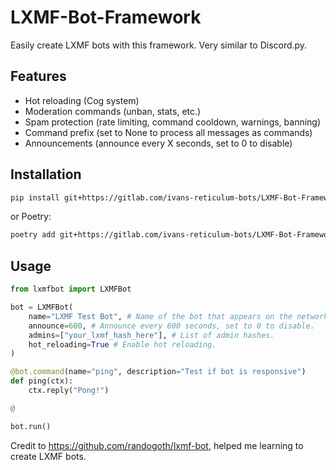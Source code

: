# LXMF-Bot-Framework

Easily create LXMF bots with this framework. Very similar to Discord.py.

## Features

- Hot reloading (Cog system)
- Moderation commands (unban, stats, etc.)
- Spam protection (rate limiting, command cooldown, warnings, banning)
- Command prefix (set to None to process all messages as commands)
- Announcements (announce every X seconds, set to 0 to disable)

## Installation

```bash
pip install git+https://gitlab.com/ivans-reticulum-bots/LXMF-Bot-Framework.git
```

or Poetry:

```bash
poetry add git+https://gitlab.com/ivans-reticulum-bots/LXMF-Bot-Framework.git
```

## Usage

```python
from lxmfbot import LXMFBot

bot = LXMFBot(
    name="LXMF Test Bot", # Name of the bot that appears on the network.
    announce=600, # Announce every 600 seconds, set to 0 to disable.
    admins=["your_lxmf_hash_here"], # List of admin hashes.
    hot_reloading=True # Enable hot reloading.
)

@bot.command(name="ping", description="Test if bot is responsive")
def ping(ctx):
    ctx.reply("Pong!")

@

bot.run()
```

Credit to https://github.com/randogoth/lxmf-bot, helped me learning to create LXMF bots.
